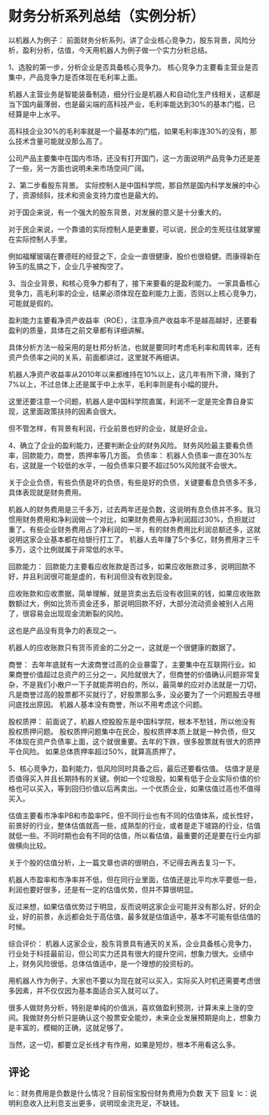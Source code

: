 # 财务分析系列总结（实例分析）
[财务分析系列总结]: (https://articles.zsxq.com/id_96kull1jdto5.html)

以机器人为例子：
前面财务分析系列，讲了企业核心竞争力，股东背景，风险分析，盈利分析，估值，今天用机器人为例子做一个实力分析总结。

1、选股的第一步，分析企业是否具备核心竞争力。
核心竞争力主要看主营业是否集中，产品竞争力是否体现在毛利率上面。

机器人主营业务是智能装备制造，细分行业是机器人和自动化生产线相关，这都是当下国内最薄弱，也是最尖端的高科技产业，毛利率能达到30%的基本门槛，已经算是中上水平。

高科技企业30%的毛利率就是一个最基本的门槛，如果毛利率连30%的没有，那么技术含量可能就没那么高了。

公司产品主要集中在国内市场，还没有打开国门，这一方面说明产品竞争力还是差了一些，另一方面也说明未来市场空间广阔。

2、第二步看股东背景。
实际控制人是中国科学院，那自然是国内科学发展的中心了，资源倾斜，技术和资金支持力度也是最大的。

对于国企来说，有一个强大的股东背景，对发展的意义是十分重大的。

对于民企来说，一个靠谱的实际控制人是更重要，可以说，民企的生死往往就掌握在实际控制人手里。

例如福耀玻璃在曹德旺的经营之下，企业一直很健康，股价也很稳健。而康得新在钟玉的乱搞之下，企业几乎被掏空了。

3、当企业背景，和核心竞争力都有了，接下来要看的是盈利能力。
一家具备核心竞争力，高毛利率的企业，结果必须体现在盈利能力上面，否则以上核心竞争力，可能就是假的。

盈利能力主要看净资产收益率（ROE），注意净资产收益率不是越高越好，还要看盈利的质量，具体在之前文章都有详细讲解。

具体分析方法一般采用的是杜邦分析法，也就是要同时考虑毛利率和周转率，还有资产负债率之间的关系，前面都讲过，这里就不再细讲。

机器人净资产收益率从2010年以来都维持在10%以上，这几年有所下滑，降到了7%以上，不过总体上还是属于中上水平，毛利率则是有小幅的提升。

这里还要注意一个问题，机器人是中国科学院直属，利润不一定是完全靠自身实现，这里面政策扶持的因素会很大。

但不管怎样，有背景有利润，行业前景也好的企业，就是好企业。

4、确立了企业的盈利能力，还要判断企业的财务风险。
财务风险最主要看负债率，回款能力，商誉，质押率等几方面。
负债率：
机器人负债率一直在30%左右，这就是一个较低的水平，一般负债率只要不超过50%风险就不会很大。

关于企业负债，有些负债是坏的负债，有些是好的负债，关键要看息负债多不多，具体表现就是财务费用。

机器人的财务费用是三千多万，过去两年还是负数，这说明有息负债并不多。我习惯用财务费用和净利润做一个对比，如果财务费用占净利润超过30%，负担就过重了。有些企业财务费用占了净利润的一半，有的财务费用比利润总额还多，这就说明这家企业基本都在给银行打工了。
机器人去年赚了5个多亿，财务费用才三千多万，这个比例就属于非常低的水平。

回款能力：
回款能力主要看应收账款是否过多，如果应收账款过多，说明回款不好，并且利润很可能是虚的，有利润但没有收到现金。

应收账款和应收票据，简单理解，就是货卖出去后没有收回来的钱，如果应收账款数额过大，例如比货币资金还多，那说明回款不好，大部分流动资金被别人占用了，很容易会出现现金流断裂的风险。

这也是产品没有竞争力的表现之一。

机器人的应收账款只有货币资金的二分之一，这就是一个很健康的数据了。

商誉：
去年年底就有一大波商誉过高的企业暴雷了，主要集中在互联网行业。如果商誉价值超过总资产的三分之一，风险就很大了，但商誉的价值确认问题非常复杂，不是我们小散户一下子就能弄明白的，所以，最简单的应对办法就是一刀切，凡是商誉过高的股票都不买就行了，好股票那么多，没必要为了一个问题股去寻根问底找出原因。
机器人基本没有商誉，所以不用考虑这个问题。

股权质押：
前面说了，机器人控股股东是中国科学院，根本不愁钱，所以他没有股权质押问题。
股权质押问题集中在民企，股权质押本质上就是一种负债，但又不体现在资产负债率上面，这个就很重要。去年的下跌，很多股票就有很大的质押平仓风险。
如果总体质押率超过50%，就算高质押了。

5、核心竞争力，盈利能力，低风险同时具备之后，最后还要看估值。
估值才是是否值得买入并且长期持有的关键。例如一个垃圾股，如果有低于企业实际价值的价格也可以买入，等到回归价值以后再卖出。一个优质企业，如果估值过高也不值得买入。

估值主要看市净率PB和市盈率PE，但不同行业也有不同的估值体系，成长性好，前景好的行业，整体估值就高一些，成熟型的行业，或者是走下坡路的行业，估值就低一些。不同时期也会有不同的估值，所以看估值，最重要的还是要在行业内部做横向比较。

关于个股的估值分析，上一篇文章也讲的很明白，不记得去再去复习一下。

机器人市盈率和市净率并不低，但在同行业里面，估值还是比平均水平要低一些，利润也要好很多，还是有一定的估值优势，但并不算很明显。

反过来想，如果估值优势过于明显，反而说明这家企业可能并没有那么好，好的企业，好的前景，永远都会处于高估值，最多就是估值适中，基本不可能有低估值的时候。

综合评价：
机器人这家企业，股东背景具有通天的关系，企业具备核心竞争力，行业处于科技最前沿，但公司实力还具有很大的提升空间，想象力很大。业绩中上，财务风险很低，总体估值适中，是一个理想的投资标的。

用机器人作为例子，大家也不要以为现在就可以买入，实际买入时机还需要考虑很多因素，并不仅仅因为基本面适合买入就可以了。

很多人做财务分析，特别是单纯的价值派，喜欢做盈利预测，计算未来上涨的空间。我做财务分析只是确认这个股票安全能炒，未来企业发展预期是向上，想象力是丰富的，模糊的正确，这就足够了。

当然，这一切，都要立足长线才有作用，如果是短炒，根本不用看这么多。


## 评论
lc：财务费用是负数是什么情况？目前恒宝股份财务费用为负数
天下 回复 lc：说明利息收入比利息支出更多，说明现金流充足，不缺钱。